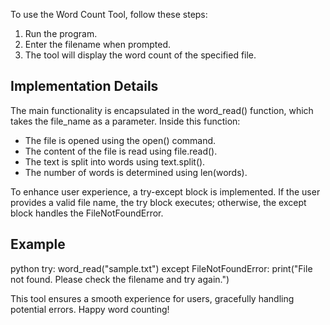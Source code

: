 To use the Word Count Tool, follow these steps:

1. Run the program.
2. Enter the filename when prompted.
3. The tool will display the word count of the specified file.

## Implementation Details

The main functionality is encapsulated in the word_read() function, which takes the file_name as a parameter. Inside this function:

- The file is opened using the open() command.
- The content of the file is read using file.read().
- The text is split into words using text.split().
- The number of words is determined using len(words).

To enhance user experience, a try-except block is implemented. If the user provides a valid file name, the try block executes; otherwise, the except block handles the FileNotFoundError.

## Example

python
try:
    word_read("sample.txt")
except FileNotFoundError:
    print("File not found. Please check the filename and try again.")


This tool ensures a smooth experience for users, gracefully handling potential errors. Happy word counting!
